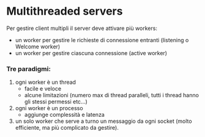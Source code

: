 # Multithreaded servers
Per gestire client multipli il server deve attivare più workers:
- un worker per gestire le richieste di connessione entranti
(listening o Welcome worker)
- un worker per gestire ciascuna connessione (active worker)
### Tre paradigmi:
1. ogni worker è un thread
   - facile e veloce 
   - alcune limitazioni (numero max di thread paralleli, tutti i thread hanno gli stessi permessi etc...)
2. ogni worker è un processo 
   - aggiunge complessità e latenza
3. un solo worker che serve a turno un messaggio da ogni socket (molto efficiente, ma più complicato da gestire).

